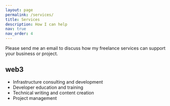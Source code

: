 ```yaml
---
layout: page
permalink: /services/
title: Services
description: How I can help
nav: true
nav_order: 4
---
```


Please send me an email to discuss how my freelance services can support your business or project.

## web3
* Infrastructure consulting and development
* Developer education and training 
* Technical writing and content creation
* Project management
